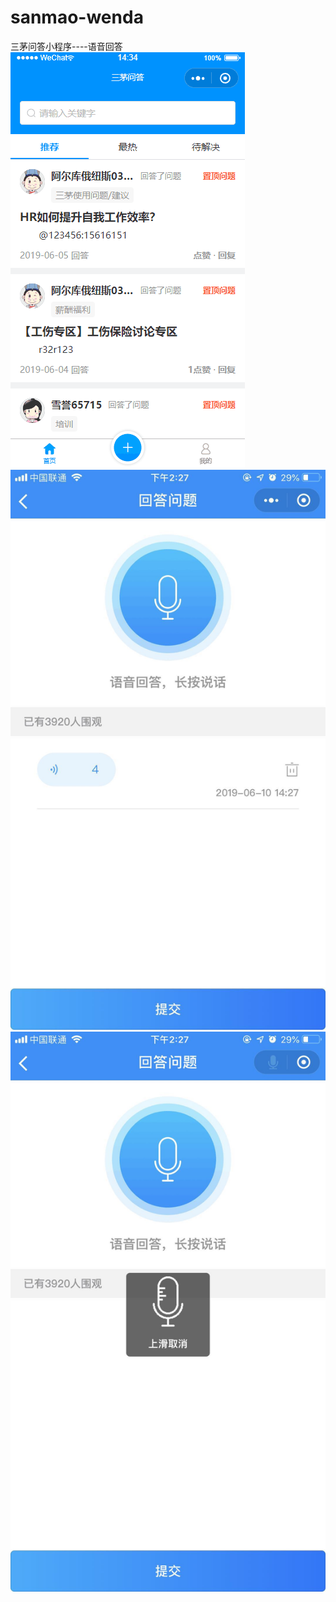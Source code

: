 # sanmao-wenda
三茅问答小程序----语音回答
![img](https://github.com/lithromantic-Fish/sanmao-wenda/blob/master/images/1.gif)
![img](https://github.com/lithromantic-Fish/sanmao-wenda/blob/master/images/2.jpg)
![img](https://github.com/lithromantic-Fish/sanmao-wenda/blob/master/images/3.jpg)
